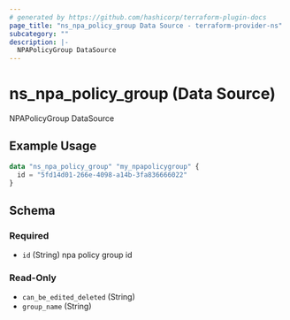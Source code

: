 ```yaml
---
# generated by https://github.com/hashicorp/terraform-plugin-docs
page_title: "ns_npa_policy_group Data Source - terraform-provider-ns"
subcategory: ""
description: |-
  NPAPolicyGroup DataSource
---
```


# ns_npa_policy_group (Data Source)

NPAPolicyGroup DataSource

## Example Usage

```terraform
data "ns_npa_policy_group" "my_npapolicygroup" {
  id = "5fd14d01-266e-4098-a14b-3fa836666022"
}
```

<!-- schema generated by tfplugindocs -->
## Schema

### Required

- `id` (String) npa policy group id

### Read-Only

- `can_be_edited_deleted` (String)
- `group_name` (String)



